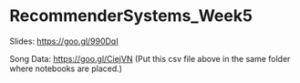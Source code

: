 # RecommenderSystems_Week5

Slides: https://goo.gl/990DqI

Song Data: https://goo.gl/CiejVN
(Put this csv file above in the same folder where notebooks are placed.)
